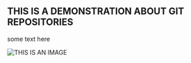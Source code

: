 ## THIS IS A DEMONSTRATION ABOUT GIT REPOSITORIES

some text here

![THIS IS AN IMAGE](/assets/images/tux.png)
